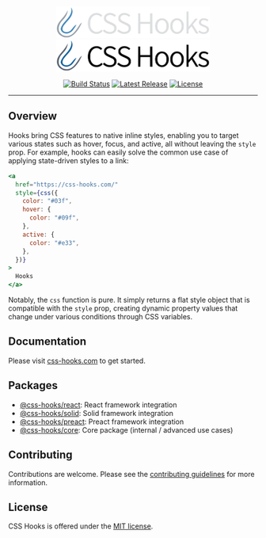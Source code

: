 <p align="center">
  <!-- npm-remove -->
  <a href="https://css-hooks.com/#gh-dark-mode-only" target="_blank">
    <img alt="CSS Hooks" src="https://raw.githubusercontent.com/css-hooks/css-hooks/HEAD/.github/logo-dark.svg" width="310" height="64" style="max-width: 100%;">
  </a>
  <!-- /npm-remove -->
  <a href="https://css-hooks.com/#gh-light-mode-only" target="_blank">
    <img alt="CSS Hooks" src="https://raw.githubusercontent.com/css-hooks/css-hooks/HEAD/.github/logo-light.svg" width="310" height="64" style="max-width: 100%;">
  </a>
</p>

<p align="center">
  <a href="https://github.com/css-hooks/css-hooks/actions/workflows/ci.yml"><img src="https://img.shields.io/github/actions/workflow/status/css-hooks/css-hooks/ci.yml?branch=master" alt="Build Status"></a>
  <a href="https://www.npmjs.com/org/css-hooks"><img src="https://img.shields.io/npm/v/@css-hooks%2Fcore.svg" alt="Latest Release"></a>
  <a href="https://github.com/css-hooks/css-hooks/blob/master/LICENSE"><img src="https://img.shields.io/npm/l/css-hooks.svg" alt="License"></a>
</p>

---

## Overview

Hooks bring CSS features to native inline styles, enabling you to target various
states such as hover, focus, and active, all without leaving the `style` prop.
For example, hooks can easily solve the common use case of applying state-driven
styles to a link:

```jsx
<a
  href="https://css-hooks.com/"
  style={css({
    color: "#03f",
    hover: {
      color: "#09f",
    },
    active: {
      color: "#e33",
    },
  })}
>
  Hooks
</a>
```

Notably, the `css` function is pure. It simply returns a flat style object that
is compatible with the `style` prop, creating dynamic property values that
change under various conditions through CSS variables.

## Documentation

Please visit [css-hooks.com](https://css-hooks.com) to get started.

## Packages

- [@css-hooks/react](packages/react): React framework integration
- [@css-hooks/solid](packages/solid): Solid framework integration
- [@css-hooks/preact](packages/preact): Preact framework integration
- [@css-hooks/core](packages/core): Core package (internal / advanced use cases)

## Contributing

Contributions are welcome. Please see the
[contributing guidelines](CONTRIBUTING.md) for more information.

## License

CSS Hooks is offered under the [MIT license](LICENSE).
